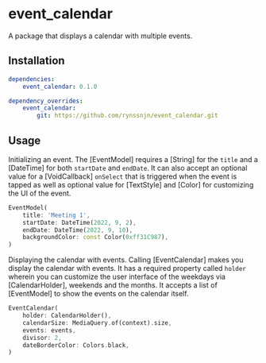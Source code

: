 # event_calendar

A package that displays a calendar with multiple events.

## Installation

```yaml
dependencies:
    event_calendar: 0.1.0

dependency_overrides:
    event_calendar:
        git: https://github.com/rynssnjn/event_calendar.git
```

## Usage

Initializing an event. The [EventModel] requires a [String] for the `title` and a [DateTime] for both `startDate` and `endDate`. It can also accept an optional value for a [VoidCallback] `onSelect` that is triggered when the event is tapped as well as optional value for [TextStyle] and [Color] for customizing the UI of the event.

```dart
EventModel(
    title: 'Meeting 1',
    startDate: DateTime(2022, 9, 2),
    endDate: DateTime(2022, 9, 10),
    backgroundColor: const Color(0xff31C987),
)
```

Displaying the calendar with events. Calling [EventCalendar] makes you display the calendar with events. It has a required property called `holder` wherein you can customize the user interface of the weekdays via [CalendarHolder], weekends and the months. It accepts a list of [EventModel] to show the events on the calendar itself.

```dart
EventCalendar(
    holder: CalendarHolder(),
    calendarSize: MediaQuery.of(context).size,
    events: events,
    divisor: 2,
    dateBorderColor: Colors.black,
)
